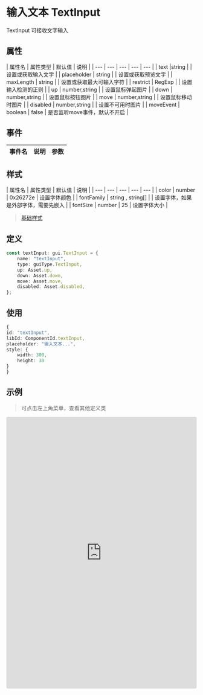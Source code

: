 # 输入文本 TextInput


TextInput 可接收文字输入

## 属性

| 属性名 | 属性类型 | 默认值 | 说明 |
| --- | --- | --- | --- | --- |
| text |string |  | 设置或获取输入文字 |
| placeholder | string |  | 设置或获取预览文字 |
| maxLength | string |  | 设置或获取最大可输入字符 |
| restrict | RegExp | | 设置输入检测的正则 |
| up | number,string |  | 设置鼠标弹起图片 |
| down | number,string |  | 设置鼠标按钮图片 |
| move | number,string | | 设置鼠标移动时图片 |
| disabled | number,string |  | 设置不可用时图片 |
| moveEvent | boolean | false | 是否监听move事件，默认不开启 |

## 事件

| 事件名  | 说明 | 参数 |
| --- | --- | --- |

## 样式

| 属性名 | 属性类型 | 默认值 | 说明 |
| --- | --- | --- | --- | --- |
| color | number | 0x26272e | 设置字体颜色 |
| fontFamily | string , string[] |  | 设置字体，如果是外部字体，需要先嵌入 |
| fontSize | number | 25 | 设置字体大小 |

> [基础样式](/handbook/style.html#样式)

## 定义
``` typescript
const textInput: gui.TextInput = {
    name: "textInput",
    type: guiType.TextInput,
    up: Asset.up,
    down: Asset.down,
    move: Asset.move,
    disabled: Asset.disabled,
};
```

## 使用
``` typescript
{
id: "textInput",
libId: ComponentId.textInput,
placeholder: "输入文本...",
style: {
    width: 300,
    height: 30
}
}
```

## 示例

> 可点击左上角菜单，查看其他定义类

<iframe
     src="https://codesandbox.io/embed/textinput-f54b2?fontsize=14&hidenavigation=1&module=%2Fsrc%2Fcomponents.ts&theme=dark"
     style="width:100%; height:720px; border:0; border-radius: 4px; overflow:hidden;"
     title="textInput"
     allow="accelerometer; ambient-light-sensor; camera; encrypted-media; geolocation; gyroscope; hid; microphone; midi; payment; usb; vr; xr-spatial-tracking"
     sandbox="allow-autoplay allow-forms allow-modals allow-popups allow-presentation allow-same-origin allow-scripts"
   ></iframe>